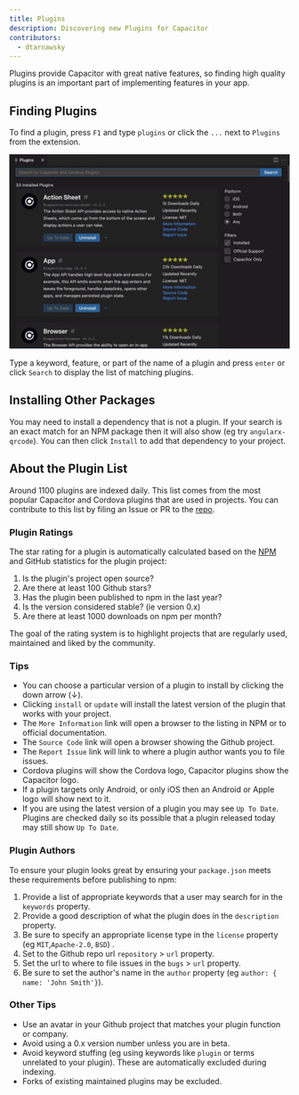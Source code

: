 ```yaml
---
title: Plugins
description: Discovering new Plugins for Capacitor
contributors:
  - dtarnawsky
---
```


Plugins provide Capacitor with great native features, so finding high quality plugins is an important part of implementing features in your app.

## Finding Plugins

To find a plugin, press `F1` and type `plugins` or click the `...` next to `Plugins` from the extension.

![Monorepo projects](./plugins.png)

Type a keyword, feature, or part of the name of a plugin and press `enter` or click `Search` to display the list of matching plugins. 

## Installing Other Packages
You may need to install a dependency that is not a plugin. If your search is an exact match for an NPM package then it will also show (eg try `angularx-qrcode`). You can then click `Install` to add that dependency to your project.

## About the Plugin List
Around 1100 plugins are indexed daily. This list comes from the most popular Capacitor and Cordova plugins that are used in projects. You can contribute to this list by filing an Issue or PR to the [repo](https://github.com/ionic-team/capacitor-plugin-registry).

### Plugin Ratings
The star rating for a plugin is automatically calculated based on the [NPM](https://www.npmjs.com/) and GitHub statistics for the plugin project:
1. Is the plugin's project open source?
2. Are there at least 100 Github stars?
3. Has the plugin been published to npm in the last year?
4. Is the version considered stable? (ie version 0.x)
5. Are there at least 1000 downloads on npm per month?

The goal of the rating system is to highlight projects that are regularly used, maintained and liked by the community. 

### Tips

- You can choose a particular version of a plugin to install by clicking the down arrow (↓).
- Clicking `install` or `update` will install the latest version of the plugin that works with your project.
- The `More Information` link will open a browser to the listing in NPM or to official documentation.
- The `Source Code` link will open a browser showing the Github project.
- The `Report Issue` link will link to where a plugin author wants you to file issues.
- Cordova plugins will show the Cordova logo, Capacitor plugins show the Capacitor logo.
- If a plugin targets only Android, or only iOS then an Android or Apple logo will show next to it.
- If you are using the latest version of a plugin you may see `Up To Date`. Plugins are checked daily so its possible that a plugin released today may still show `Up To Date`.

### Plugin Authors

To ensure your plugin looks great by ensuring your `package.json` meets these requirements before publishing to npm:
1. Provide a list of appropriate keywords that a user may search for in the `keywords` property.
1. Provide a good description of what the plugin does in the `description` property.
1. Be sure to specify an appropriate license type in the `license` property (eg `MIT`,`Apache-2.0`, `BSD`) .
1. Set to the Github repo url `repository` > `url` property.
1. Set the url to where to file issues in the `bugs` > `url` property.
1. Be sure to set the author's name in the `author` property (eg `author: { name: 'John Smith'}`).

### Other Tips
- Use an avatar in your Github project that matches your plugin function or company.
- Avoid using a 0.x version number unless you are in beta.
- Avoid keyword stuffing (eg using keywords like `plugin` or terms unrelated to your plugin). These are automatically excluded during indexing.
- Forks of existing maintained plugins may be excluded.

